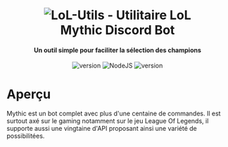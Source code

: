 <h1 align="center">
  <br>
  <a><img src="https://ddragon.leagueoflegends.com/cdn/img/champion/centered/Velkoz_11.jpg" alt="LoL-Utils - Utilitaire LoL"></a>
  <br>
  Mythic Discord Bot
  <br>
</h1>

<h4 align="center">Un outil simple pour faciliter la sélection des champions</h4>

<p align="center">
  <a>
    <img src="https://img.shields.io/badge/Statut-actif-red" alt="version">
  </a>
  <a>
     <img alt="NodeJS" src="https://img.shields.io/badge/node.js-v16.14.2-green">
  </a>
  <a>
     <img src="https://img.shields.io/badge/Projet-v1.0.0-blue" alt="version">
  </a>
</p>

# Aperçu

Mythic est un bot complet avec plus d'une centaine de commandes. Il est surtout axé sur le
gaming notamment sur le jeu League Of Legends, il supporte aussi une vingtaine d'API
proposant ainsi une variété de possibilitées. 
